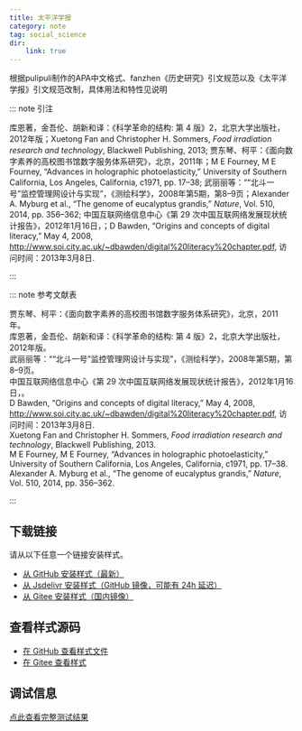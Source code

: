```yaml
--- 
title: 太平洋学报 
category: note 
tag: social_science 
dir:
    link: true 
--- 
```


<!-- 此文件由脚本自动生成，请勿手动修改！ -->  

根据pulipuli制作的APA中文格式、fanzhen《历史研究》引文规范以及《太平洋学报》引文规范改制，具体用法和特性见说明  

::: note 引注  

库恩著，金吾伦、胡新和译：《科学革命的结构: 第 4 版》2，北京大学出版社，2012年版；Xuetong Fan and Christopher H. Sommers, <i>Food irradiation research and technology</i>, Blackwell Publishing, 2013; 贾东琴、柯平：《面向数字素养的高校图书馆数字服务体系研究》，北京，2011年；M E Fourney, M E Fourney, “Advances in holographic photoelasticity,” University of Southern California, Los Angeles, California, c1971, pp. 17–38; 武丽丽等：““北斗一号”监控管理网设计与实现”，《测绘科学》，2008年第5期，第8–9页；Alexander A. Myburg et al., “The genome of eucalyptus grandis,” <i>Nature</i>, Vol. 510, 2014, pp. 356–362; 中国互联网络信息中心《第 29 次中国互联网络发展现状统计报告》，2012年1月16日，；D Bawden, “Origins and concepts of digital literacy,” May 4, 2008, <a href="http://www.soi.city.ac.uk/~dbawden/digital%20literacy%20chapter.pdf">http://www.soi.city.ac.uk/~dbawden/digital%20literacy%20chapter.pdf</a>, 访问时间：2013年3月8日.  

:::  

::: note 参考文献表  

<div class="csl-bib-body maxoffset-0 second-field-align-false hangingindent-false">
  <div class="csl-entry">贾东琴、柯平：《面向数字素养的高校图书馆数字服务体系研究》，北京，2011年。</div>
  <div class="csl-entry">库恩著，金吾伦、胡新和译：《科学革命的结构: 第 4 版》2，北京大学出版社，2012年版。</div>
  <div class="csl-entry">武丽丽等：““北斗一号”监控管理网设计与实现”，《测绘科学》，2008年第5期，第8–9页。</div>
  <div class="csl-entry">中国互联网络信息中心《第 29 次中国互联网络发展现状统计报告》，2012年1月16日，。</div>
  <div class="csl-entry">D Bawden, “Origins and concepts of digital literacy,” May 4, 2008, <a href="http://www.soi.city.ac.uk/~dbawden/digital%20literacy%20chapter.pdf">http://www.soi.city.ac.uk/~dbawden/digital%20literacy%20chapter.pdf</a>, 访问时间：2013年3月8日.</div>
  <div class="csl-entry">Xuetong Fan and Christopher H. Sommers, <i>Food irradiation research and technology</i>, Blackwell Publishing, 2013.</div>
  <div class="csl-entry">M E Fourney, M E Fourney, “Advances in holographic photoelasticity,” University of Southern California, Los Angeles, California, c1971, pp. 17–38.</div>
  <div class="csl-entry">Alexander A. Myburg et al., “The genome of eucalyptus grandis,” <i>Nature</i>, Vol. 510, 2014, pp. 356–362.</div>
</div>  

:::  

<!-- more -->  


## 下载链接  

请从以下任意一个链接安装样式。 
- [从 GitHub 安装样式（最新）](https://github.com/zotero-cn/styles/./raw/main/src/pacific-journal/pacific-journal.csl)  
- [从 Jsdelivr 安装样式（GitHub 镜像，可能有 24h 延迟）](https://cdn.jsdelivr.net/gh/zotero-cn/styles@main/src/pacific-journal/pacific-journal.csl) 
- [从 Gitee 安装样式（国内镜像）](https://gitee.com/zotero-chinese/styles/./raw/main/src/pacific-journal/pacific-journal.csl) 

## 查看样式源码 

- [在 GitHub 查看样式文件](https://github.com/zotero-cn/styles/./tree/main/src/pacific-journal/pacific-journal.csl)  
- [在 Gitee 查看样式](https://gitee.com/zotero-chinese/styles/./tree/main/src/pacific-journal/pacific-journal.csl) 

## 调试信息 

[点此查看完整测试结果](./test.md) 
